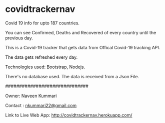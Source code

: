 # covidtrackernav
Covid 19 info for upto 187 countries.

You can see Confirmed, Deaths and Recovered of every country until the previous day.

This is a Covid-19 tracker that gets data from Offical Covid-19 tracking API.

The data gets refreshed every day.

Technologies used:  Bootstrap, Nodejs.

There's no database used. The data is received from a Json File. 

##############################

Owner:  Naveen Kummari

Contact : nkummari22@gmail.com

Link to Live Web App: http://covidtrackernav.herokuapp.com/

